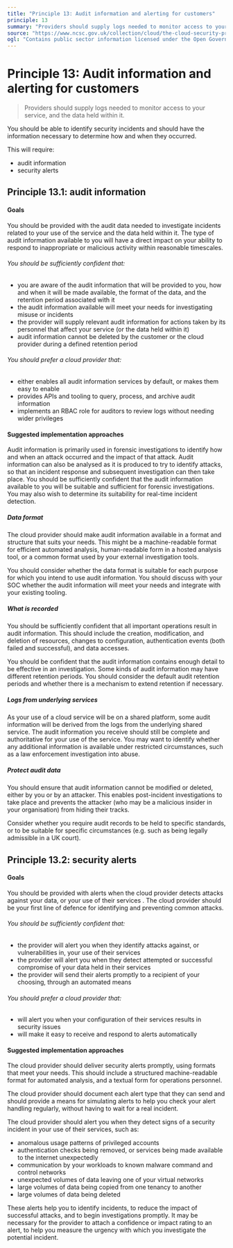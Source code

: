 ```yaml
---
title: "Principle 13: Audit information and alerting for customers"
principle: 13
summary: "Providers should supply logs needed to monitor access to your service, and the data held within it."
source: "https://www.ncsc.gov.uk/collection/cloud/the-cloud-security-principles/principle-13-audit-information-and-alerting-for-customers"
ogl: "Contains public sector information licensed under the Open Government Licence v3.0. https://www.nationalarchives.gov.uk/doc/open-government-licence/version/3/"
---
```


# Principle 13: Audit information and alerting for customers

> Providers should supply logs needed to monitor access to your service, and the data held within it.

You should be able to identify security incidents and should have the information necessary to determine how and when they occurred.

This will require:

- audit information
- security alerts

## Principle 13.1: audit information

#### Goals

You should be provided with the audit data needed to investigate incidents related to your use of the service and the data held within it. The type of audit information available to you will have a direct impact on your ability to respond to inappropriate or malicious activity within reasonable timescales.

###### You should be sufficiently confident that:

- you are aware of the audit information that will be provided to you, how and when it will be made available, the format of the data, and the retention period associated with it
- the audit information available will meet your needs for investigating misuse or incidents
- the provider will supply relevant audit information for actions taken by its personnel that affect your service (or the data held within it)
- audit information cannot be deleted by the customer or the cloud provider during a defined retention period

###### You should prefer a cloud provider that:

- either enables all audit information services by default, or makes them easy to enable
- provides APIs and tooling to query, process, and archive audit information
- implements an RBAC role for auditors to review logs without needing wider privileges

#### Suggested implementation approaches

Audit information is primarily used in forensic investigations to identify how and when an attack occurred and the impact of that attack. Audit information can also be analysed as it is produced to try to identify attacks, so that an incident response and subsequent investigation can then take place. You should be sufficiently confident that the audit information available to you will be suitable and sufficient for forensic investigations. You may also wish to determine its suitability for real-time incident detection.

##### Data format

The cloud provider should make audit information available in a format and structure that suits your needs. This might be a machine-readable format for efficient automated analysis, human-readable form in a hosted analysis tool, or a common format used by your external investigation tools.

You should consider whether the data format is suitable for each purpose for which you intend to use audit information. You should discuss with your SOC whether the audit information will meet your needs and integrate with your existing tooling.

##### What is recorded

You should be sufficiently confident that all important operations result in audit information. This should include the creation, modification, and deletion of resources, changes to configuration, authentication events (both failed and successful), and data accesses.

You should be confident that the audit information contains enough detail to be effective in an investigation. Some kinds of audit information may have different retention periods. You should consider the default audit retention periods and whether there is a mechanism to extend retention if necessary.

##### Logs from underlying services

As your use of a cloud service will be on a shared platform, some audit information will be derived from the logs from the underlying shared service. The audit information you receive should still be complete and authoritative for your use of the service. You may want to identify whether any additional information is available under restricted circumstances, such as a law enforcement investigation into abuse.

##### Protect audit data

You should ensure that audit information cannot be modified or deleted, either by you or by an attacker. This enables post-incident investigations to take place and prevents the attacker (who may be a malicious insider in your organisation) from hiding their tracks.

Consider whether you require audit records to be held to specific standards, or to be suitable for specific circumstances (e.g. such as being legally admissible in a UK court).

## Principle 13.2: security alerts

#### Goals

You should be provided with alerts when the cloud provider detects attacks against your data, or your use of their services . The cloud provider should be your first line of defence for identifying and preventing common attacks.

###### You should be sufficiently confident that:

- the provider will alert you when they identify attacks against, or vulnerabilities in, your use of their services
- the provider will alert you when they detect attempted or successful compromise of your data held in their services
- the provider will send their alerts promptly to a recipient of your choosing, through an automated means

###### You should prefer a cloud provider that:

- will alert you when your configuration of their services results in security issues
- will make it easy to receive and respond to alerts automatically

#### Suggested implementation approaches

The cloud provider should deliver security alerts promptly, using formats that meet your needs. This should include a structured machine-readable format for automated analysis, and a textual form for operations personnel.

The cloud provider should document each alert type that they can send and should provide a means for simulating alerts to help you check your alert handling regularly, without having to wait for a real incident.

The cloud provider should alert you when they detect signs of a security incident in your use of their services, such as:

- anomalous usage patterns of privileged accounts
- authentication checks being removed, or services being made available to the internet unexpectedly
- communication by your workloads to known malware command and control networks
- unexpected volumes of data leaving one of your virtual networks
- large volumes of data being copied from one tenancy to another
- large volumes of data being deleted

These alerts help you to identify incidents, to reduce the impact of successful attacks, and to begin investigations promptly. It may be necessary for the provider to attach a confidence or impact rating to an alert, to help you measure the urgency with which you investigate the potential incident.
